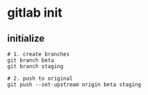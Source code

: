 # gitlab init


## initialize
```shell
# 1. create branches
git branch beta
git branch staging

# 2. push to original
git push --set-upstream origin beta staging
```